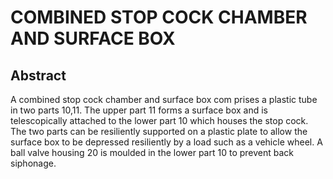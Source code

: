# COMBINED STOP COCK CHAMBER AND SURFACE BOX

## Abstract
A combined stop cock chamber and surface box com prises a plastic tube in two parts 10,11. The upper part 11 forms a surface box and is telescopically attached to the lower part 10 which houses the stop cock. The two parts can be resiliently supported on a plastic plate to allow the surface box to be depressed resiliently by a load such as a vehicle wheel. A ball valve housing 20 is moulded in the lower part 10 to prevent back siphonage.